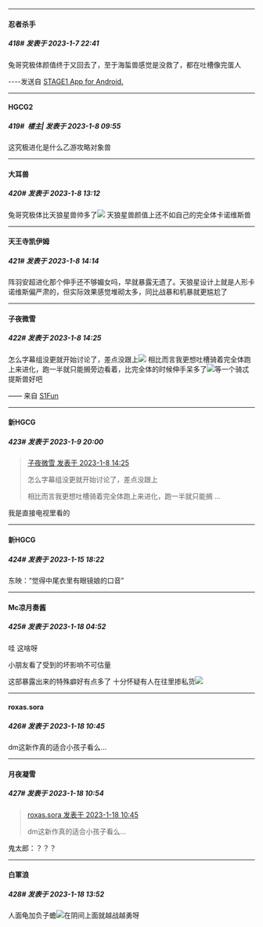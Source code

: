 

*****

####  忍者杀手  
##### 418#       发表于 2023-1-7 22:41

兔哥究极体颜值终于又回去了，至于海蜇兽感觉是没救了，都在吐槽像完蛋人

----发送自 [STAGE1 App for Android.](http://stage1.5j4m.com/?1.37)



*****

####  HGCG2  
##### 419#         楼主| 发表于 2023-1-8 09:55

这究极进化是什么乙游攻略对象兽



*****

####  大耳兽  
##### 420#       发表于 2023-1-8 13:12

兔哥究极体比天狼星兽帅多了<img src="https://static.saraba1st.com/image/smiley/face2017/033.png" referrerpolicy="no-referrer">
天狼星兽颜值上还不如自己的完全体卡诺维斯兽



*****

####  天王寺凯伊姆  
##### 421#       发表于 2023-1-8 14:14

阵羽安超进化那个伸手还不够媚女吗，早就暴露无遗了。天狼星设计上就是人形卡诺维斯偏严肃的，但实际效果感觉堆砌太多，同比战暴和机暴就更尴尬了



*****

####  子夜微雪  
##### 422#       发表于 2023-1-8 14:25

怎么字幕组没更就开始讨论了，差点没跟上<img src="https://static.saraba1st.com/image/smiley/face2017/105.png" referrerpolicy="no-referrer">
相比而言我更想吐槽骑着完全体跑上来进化，跑一半就只能搁旁边看着，比完全体的时候伸手呆多了<img src="https://static.saraba1st.com/image/smiley/face2017/066.png" referrerpolicy="no-referrer">等一个骑忒提斯兽好吧

—— 来自 [S1Fun](https://s1fun.koalcat.com)



*****

####  新HGCG  
##### 423#       发表于 2023-1-9 20:00

<blockquote><a href="httphttps://bbs.saraba1st.com/2b/forum.php?mod=redirect&amp;goto=findpost&amp;pid=59257063&amp;ptid=2018235" target="_blank">子夜微雪 发表于 2023-1-8 14:25</a>

怎么字幕组没更就开始讨论了，差点没跟上

相比而言我更想吐槽骑着完全体跑上来进化，跑一半就只能搁 ...</blockquote>
我是直接电视里看的

*****

####  新HGCG  
##### 424#       发表于 2023-1-15 18:22

东映：“觉得中尾衣里有眼镜娘的口音”



*****

####  Mc凉月奏酱  
##### 425#       发表于 2023-1-18 04:52

哇 这啥呀

小朋友看了受到的坏影响不可估量

这部暴露出来的特殊癖好有点多了 十分怀疑有人在往里掺私货<img src="https://static.saraba1st.com/image/smiley/face2017/068.png" referrerpolicy="no-referrer">



*****

####  roxas.sora  
##### 426#       发表于 2023-1-18 10:45

dm这新作真的适合小孩子看么...



*****

####  月夜凝雪  
##### 427#       发表于 2023-1-18 10:54

<blockquote><a href="httphttps://bbs.saraba1st.com/2b/forum.php?mod=redirect&amp;goto=findpost&amp;pid=59397295&amp;ptid=2018235" target="_blank">roxas.sora 发表于 2023-1-18 10:45</a>

dm这新作真的适合小孩子看么...</blockquote>
鬼太郎：？？？



*****

####  白軍浪  
##### 428#       发表于 2023-1-18 13:52

人面龟加负子蟾<img src="https://static.saraba1st.com/image/smiley/face2017/067.png" referrerpolicy="no-referrer">在阴间上面就越战越勇呀

